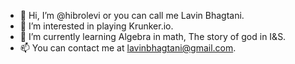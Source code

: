 - 👋 Hi, I’m @hibrolevi or you can call me Lavin Bhagtani.
- 👀 I’m interested in playing Krunker.io.
- 🌱 I’m currently learning Algebra in math, The story of god in I&S.
- 📫 You can contact me at lavinbhagtani@gmail.com.

